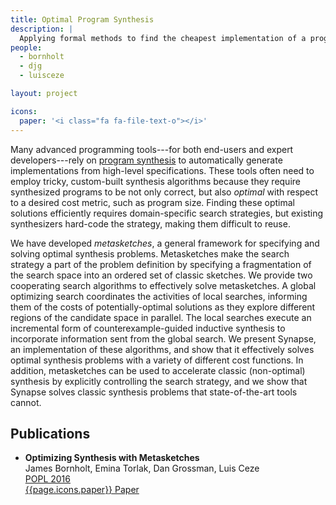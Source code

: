 ```yaml
---
title: Optimal Program Synthesis
description: |
  Applying formal methods to find the cheapest implementation of a program.
people:
  - bornholt
  - djg
  - luisceze

layout: project

icons:
  paper: '<i class="fa fa-file-text-o"></i>'
---
```


Many advanced programming tools---for both end-users and expert
developers---rely on [program synthesis](https://homes.cs.washington.edu/~bornholt/post/synthesis-for-architects.html) to automatically generate implementations
from high-level specifications. These tools often need to employ tricky,
custom-built synthesis algorithms because they require synthesized programs to
be not only correct, but also *optimal* with respect to a desired cost metric,
such as program size.  Finding these optimal solutions efficiently requires
domain-specific search strategies, but existing synthesizers hard-code the
strategy, making them difficult to reuse.

We have developed *metasketches*, a general framework for specifying and solving
optimal synthesis problems. Metasketches make the search strategy a part of the
problem definition by specifying a fragmentation of the search space into an
ordered set of classic sketches. We provide two cooperating search algorithms to
effectively solve metasketches. A global optimizing search coordinates the
activities of local searches, informing them of the costs of potentially-optimal
solutions as they explore different regions of the candidate space in parallel.
The local searches execute an incremental form of counterexample-guided
inductive synthesis to incorporate information sent from the global search. We
present Synapse, an implementation of these algorithms, and show that it
effectively solves optimal synthesis problems with a variety of different cost
functions. In addition, metasketches can be used to accelerate classic
(non-optimal) synthesis by explicitly controlling the search strategy, and we
show that Synapse solves classic synthesis problems that state-of-the-art tools
cannot.

## Publications

- **Optimizing Synthesis with Metasketches**<br/>
  James Bornholt, Emina Torlak, Dan Grossman, Luis Ceze<br/>
  [POPL 2016](http://conf.researchr.org/home/POPL-2016)<br/>
  [{{page.icons.paper}} Paper](https://homes.cs.washington.edu/~bornholt/papers/synapse-popl16.pdf)
